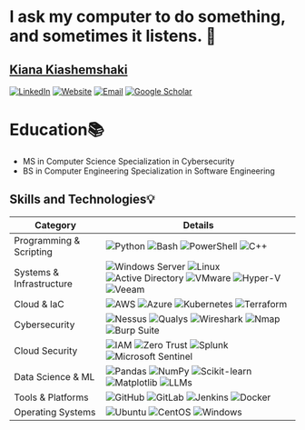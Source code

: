 # I ask my computer to do something, and sometimes it listens. 🤖
## [Kiana Kiashemshaki ](https://kianakiashemshaki.github.io/)

[![LinkedIn](https://img.shields.io/badge/LinkedIn-0077B5?style=for-the-badge&logo=linkedin&logoColor=white)](https://www.linkedin.com/in/kianakiashemshaki/)
[![Website](https://img.shields.io/badge/Website-4285F4?style=for-the-badge&logo=googlechrome&logoColor=white)](https://kianakiashemshaki.github.io)
[![Email](https://img.shields.io/badge/Email-kkiana@bgsu.edu-0078D4?style=for-the-badge&logo=microsoft-outlook&logoColor=white)](mailto:kkiana@bgsu.edu)
[![Google Scholar](https://img.shields.io/badge/Google_Scholar-4285F4?style=for-the-badge&logo=google&logoColor=white)](https://scholar.google.com/citations?user=3JCivJ0AAAAJ&hl=en)

# Education📚
- MS in Computer Science Specialization in Cybersecurity
- BS in Computer Engineering Specialization in Software Engineering

## Skills and Technologies💡

| Category              | Details                                                                                                                                                                                                                                                                                      |
|-----------------------|----------------------------------------------------------------------------------------------------------------------------------------------------------------------------------------------------------------------------------------------------------------------------------------------|
| Programming & Scripting | ![Python](https://img.shields.io/badge/Python-3776AB?style=for-the-badge&logo=python&logoColor=white) ![Bash](https://img.shields.io/badge/Bash-4EAA25?style=for-the-badge&logo=gnubash&logoColor=white) ![PowerShell](https://img.shields.io/badge/PowerShell-5391FE?style=for-the-badge&logo=powershell&logoColor=white) ![C++](https://img.shields.io/badge/C++-00599C?style=for-the-badge&logo=cplusplus&logoColor=white) |
| Systems & Infrastructure | ![Windows Server](https://img.shields.io/badge/Windows_Server-0078D6?style=for-the-badge&logo=windows&logoColor=white) ![Linux](https://img.shields.io/badge/Linux-FCC624?style=for-the-badge&logo=linux&logoColor=black) ![Active Directory](https://img.shields.io/badge/Active_Directory-0089D6?style=for-the-badge&logo=microsoft&logoColor=white) ![VMware](https://img.shields.io/badge/VMware-607078?style=for-the-badge&logo=vmware&logoColor=white) ![Hyper-V](https://img.shields.io/badge/HyperV-0067B8?style=for-the-badge&logo=windows&logoColor=white) ![Veeam](https://img.shields.io/badge/Veeam-00B336?style=for-the-badge&logo=veeam&logoColor=white) |
| Cloud & IaC           | ![AWS](https://img.shields.io/badge/AWS-232F3E?style=for-the-badge&logo=amazon-aws&logoColor=white) ![Azure](https://img.shields.io/badge/Azure-0078D4?style=for-the-badge&logo=microsoftazure&logoColor=white) ![Kubernetes](https://img.shields.io/badge/Kubernetes-326CE5?style=for-the-badge&logo=kubernetes&logoColor=white) ![Terraform](https://img.shields.io/badge/Terraform-844FBA?style=for-the-badge&logo=terraform&logoColor=white) |
| Cybersecurity         | ![Nessus](https://img.shields.io/badge/Nessus-009639?style=for-the-badge&logo=tenable&logoColor=white) ![Qualys](https://img.shields.io/badge/Qualys-ED1C24?style=for-the-badge&logo=qualys&logoColor=white) ![Wireshark](https://img.shields.io/badge/Wireshark-1679A7?style=for-the-badge&logo=wireshark&logoColor=white) ![Nmap](https://img.shields.io/badge/Nmap-2C2D72?style=for-the-badge&logo=nmap&logoColor=white) ![Burp Suite](https://img.shields.io/badge/Burp_Suite-FF6633?style=for-the-badge&logo=burpsuite&logoColor=white) |
| Cloud Security        | ![IAM](https://img.shields.io/badge/IAM-FF6F00?style=for-the-badge&logo=amazonaws&logoColor=white) ![Zero Trust](https://img.shields.io/badge/Zero_Trust-4285F4?style=for-the-badge&logo=google&logoColor=white) ![Splunk](https://img.shields.io/badge/Splunk-000000?style=for-the-badge&logo=splunk&logoColor=white) ![Microsoft Sentinel](https://img.shields.io/badge/Microsoft_Sentinel-0078D4?style=for-the-badge&logo=microsoft&logoColor=white) |
| Data Science & ML     | ![Pandas](https://img.shields.io/badge/Pandas-150458?style=for-the-badge&logo=pandas&logoColor=white) ![NumPy](https://img.shields.io/badge/NumPy-013243?style=for-the-badge&logo=numpy&logoColor=white) ![Scikit-learn](https://img.shields.io/badge/Scikit--Learn-F7931E?style=for-the-badge&logo=scikitlearn&logoColor=white) ![Matplotlib](https://img.shields.io/badge/Matplotlib-3776AB?style=for-the-badge&logo=python&logoColor=white) ![LLMs](https://img.shields.io/badge/LLMs-FF6F00?style=for-the-badge&logo=openai&logoColor=white) |
| Tools & Platforms     | ![GitHub](https://img.shields.io/badge/GitHub-181717?style=for-the-badge&logo=github&logoColor=white) ![GitLab](https://img.shields.io/badge/GitLab-FCA121?style=for-the-badge&logo=gitlab&logoColor=white) ![Jenkins](https://img.shields.io/badge/Jenkins-D24939?style=for-the-badge&logo=jenkins&logoColor=white) ![Docker](https://img.shields.io/badge/Docker-2496ED?style=for-the-badge&logo=docker&logoColor=white) |
| Operating Systems     | ![Ubuntu](https://img.shields.io/badge/Ubuntu-E95420?style=for-the-badge&logo=ubuntu&logoColor=white) ![CentOS](https://img.shields.io/badge/CentOS-262577?style=for-the-badge&logo=centos&logoColor=white) ![Windows](https://img.shields.io/badge/Windows-0078D6?style=for-the-badge&logo=windows&logoColor=white) |



